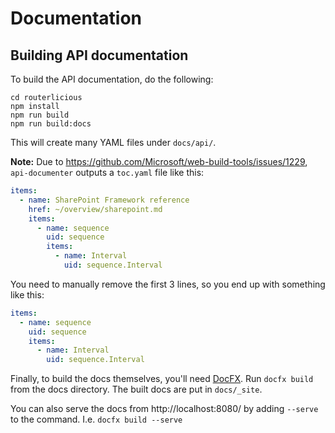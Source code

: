 # Documentation

## Building API documentation

To build the API documentation, do the following:

```
cd routerlicious
npm install
npm run build
npm run build:docs
```

This will create many YAML files under `docs/api/`.

**Note:** Due to <https://github.com/Microsoft/web-build-tools/issues/1229>, `api-documenter` outputs a
`toc.yaml` file like this:

```yaml
items:
  - name: SharePoint Framework reference
    href: ~/overview/sharepoint.md
    items:
      - name: sequence
        uid: sequence
        items:
          - name: Interval
            uid: sequence.Interval
```

You need to manually remove the first 3 lines, so you end up with something like this:

```yaml
items:
  - name: sequence
    uid: sequence
    items:
      - name: Interval
        uid: sequence.Interval
```

Finally, to build the docs themselves, you'll need [DocFX](https://dotnet.github.io/docfx/).
Run `docfx build` from the docs directory. The built docs are put in `docs/_site`.

You can also serve the docs from http://localhost:8080/ by adding `--serve` to the command.
I.e. `docfx build --serve`
